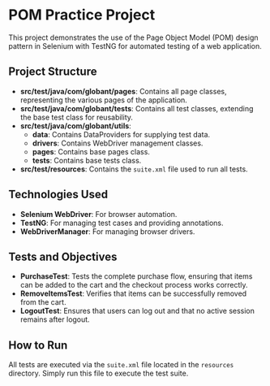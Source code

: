 # POM Practice Project

This project demonstrates the use of the Page Object Model (POM) design pattern in Selenium with TestNG for automated testing of a web application.

## Project Structure

- **src/test/java/com/globant/pages**: Contains all page classes, representing the various pages of the application.
- **src/test/java/com/globant/tests**: Contains all test classes, extending the base test class for reusability.
- **src/test/java/com/globant/utils**:
  - **data**: Contains DataProviders for supplying test data.
  - **drivers**: Contains WebDriver management classes.
  - **pages**: Contains base pages class.
  - **tests**: Contains base tests class.  
- **src/test/resources**: Contains the `suite.xml` file used to run all tests.

## Technologies Used

- **Selenium WebDriver**: For browser automation.
- **TestNG**: For managing test cases and providing annotations.
- **WebDriverManager**: For managing browser drivers.

## Tests and Objectives

- **PurchaseTest**: Tests the complete purchase flow, ensuring that items can be added to the cart and the checkout process works correctly.
- **RemoveItemsTest**: Verifies that items can be successfully removed from the cart.
- **LogoutTest**: Ensures that users can log out and that no active session remains after logout.

## How to Run

All tests are executed via the `suite.xml` file located in the `resources` directory. Simply run this file to execute the test suite.
